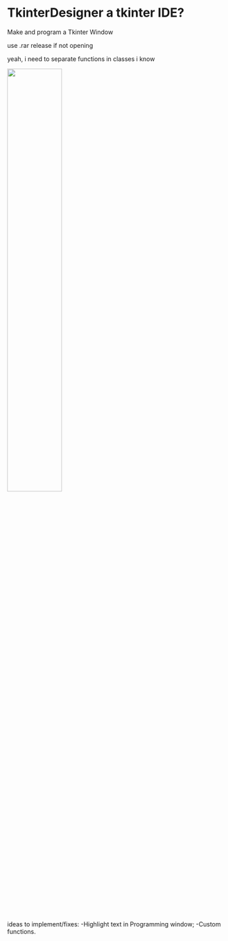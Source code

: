 # TkinterDesigner a tkinter IDE?
Make and program a Tkinter Window 

use .rar release if not opening

yeah, i need to separate functions in classes i know


[<img src="https://img.youtube.com/vi/E3d1ZVOH-EI/maxresdefault.jpg" width="50%">](https://youtu.be/E3d1ZVOH-EI)

ideas to implement/fixes:
-Highlight text in Programming window;
-Custom functions.
